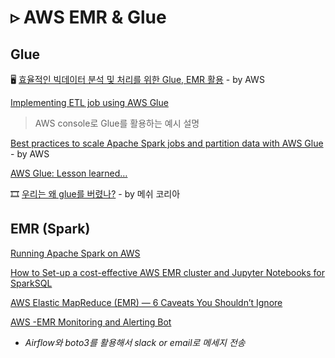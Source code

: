 # ▹ AWS EMR & Glue

## Glue

🖥 [효율적인 빅데이터 분석 및 처리를 위한 Glue, EMR 활용](https://www.youtube.com/watch?v=aavblrrk4Fo) - by AWS

[Implementing ETL job using AWS Glue](https://techmagie.wordpress.com/2019/07/29/implementing-etl-job-using-aws-glue/)

> AWS console로 Glue를 활용하는 예시 설명

[Best practices to scale Apache Spark jobs and partition data with AWS Glue](https://aws.amazon.com/ko/blogs/big-data/best-practices-to-scale-apache-spark-jobs-and-partition-data-with-aws-glue/) - by AWS

[AWS Glue: Lesson learned…](https://medium.com/@techatcore/aws-glue-lesson-learned-437d73f3e988)

🎞 [우리는 왜 glue를 버렸나?](https://www.slideshare.net/Thomas_Hyun_Park/20200206-glue) - by 메쉬 코리아

## EMR \(Spark\)

[Running Apache Spark on AWS](https://medium.com/acast-tech/running-apache-spark-on-aws-81a5f766d3a6)

[How to Set-up a cost-effective AWS EMR cluster and Jupyter Notebooks for SparkSQL](https://medium.com/@andcy7/how-to-set-up-a-cost-effective-aws-emr-cluster-and-jupyter-notebooks-for-sparksql-552360ffd4bc)

[AWS Elastic MapReduce \(EMR\) — 6 Caveats You Shouldn’t Ignore](https://towardsdatascience.com/aws-elastic-mapreduce-emr-6-caveats-you-shouldnt-ignore-7a3e260e19c1)

[AWS -EMR Monitoring and Alerting Bot](https://medium.com/swlh/aws-emr-monitoring-and-alerting-bot-20db4b9662)  
  -  _Airflow와 boto3를 활용해서 slack or email로 메세지 전송_



